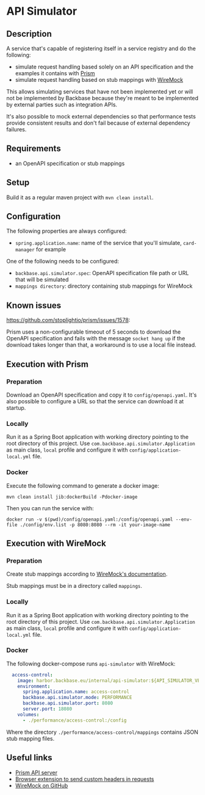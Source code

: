 # API Simulator

## Description

A service that's capable of registering itself in a service registry and do the following:
- simulate request handling based solely on an API specification and the examples it contains with [Prism](https://github.com/stoplightio/prism)
- simulate request handling based on stub mappings with [WireMock](http://wiremock.org/)

This allows simulating services that have not been implemented yet or will not be implemented by Backbase because
they're meant to be implemented by external parties such as integration APIs.

It's also possible to mock external dependencies so that performance tests provide consistent results and don't fail
because of external dependency failures.

## Requirements

- an OpenAPI specification or stub mappings

## Setup

Build it as a regular maven project with `mvn clean install`.

## Configuration

The following properties are always configured:

- `spring.application.name`: name of the service that you'll simulate, `card-manager` for example

One of the following needs to be configured:

- `backbase.api.simulator.spec`: OpenAPI specification file path or URL that will be simulated
- `mappings directory`: directory containing stub mappings for WireMock

## Known issues

https://github.com/stoplightio/prism/issues/1578:

Prism uses a non-configurable timeout of 5 seconds to download the OpenAPI specification and fails with the message
`socket hang up` if the download takes longer than that, a workaround is to use a local file instead.

## Execution with Prism

### Preparation

Download an OpenAPI specification and copy it to `config/openapi.yaml`.
It's also possible to configure a URL so that the service can download it at startup.

### Locally

Run it as a Spring Boot application with working directory pointing to the root directory of this project.
Use `com.backbase.api.simulator.Application` as main class, `local` profile and configure it with
`config/application-local.yml` file.

### Docker

Execute the following command to generate a docker image:

`mvn clean install jib:dockerBuild -Pdocker-image`

Then you can run the service with:

`docker run -v $(pwd)/config/openapi.yaml:/config/openapi.yaml --env-file ./config/env.list -p 8080:8080 --rm -it your-image-name`

## Execution with WireMock

### Preparation

Create stub mappings according to [WireMock's documentation](http://wiremock.org/docs/stubbing/).

Stub mappings must be in a directory called `mappings`.

### Locally

Run it as a Spring Boot application with working directory pointing to the root directory of this project.
Use `com.backbase.api.simulator.Application` as main class, `local` profile and configure it with
`config/application-local.yml` file.

### Docker

The following docker-compose runs `api-simulator` with WireMock:

```yaml
  access-control:
    image: harbor.backbase.eu/internal/api-simulator:${API_SIMULATOR_VERSION}
    environment:
      spring.application.name: access-control
      backbase.api.simulator.mode: PERFORMANCE
      backbase.api.simulator.port: 8080
      server.port: 18080
    volumes:
      - ./performance/access-control:/config
```

Where the directory `./performance/access-control/mappings` contains JSON stub mapping files.

## Useful links

- [Prism API server](https://github.com/stoplightio/prism)
- [Browser extension to send custom headers in requests](https://bewisse.com/modheader/)
- [WireMock on GitHub](https://github.com/wiremock/wiremock)
